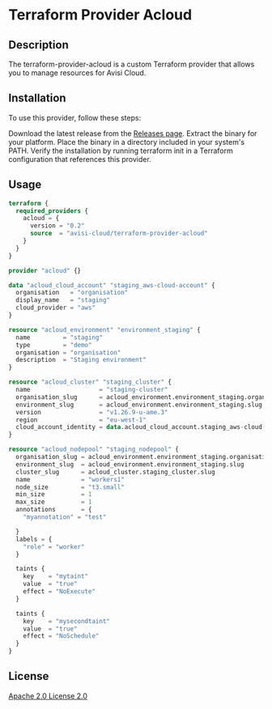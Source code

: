 # Terraform Provider Acloud

## Description
The terraform-provider-acloud is a custom Terraform provider that allows you to manage resources for Avisi Cloud.

## Installation
To use this provider, follow these steps:

Download the latest release from the [Releases page](https://github.com/avisi-cloud/terraform-provider-acloud/releases).
Extract the binary for your platform.
Place the binary in a directory included in your system's PATH.
Verify the installation by running terraform init in a Terraform configuration that references this provider.

## Usage

```terraform
terraform {
  required_providers {
    acloud = {
      version = "0.2"
      source  = "avisi-cloud/terraform-provider-acloud"
    }
  }
}

provider "acloud" {}

data "acloud_cloud_account" "staging_aws-cloud-account" {
  organisation   = "organisation"
  display_name   = "staging"
  cloud_provider = "aws"
}

resource "acloud_environment" "environment_staging" {
  name         = "staging"
  type         = "demo"
  organisation = "organisation"
  description  = "Staging environment"
}

resource "acloud_cluster" "staging_cluster" {
  name                   = "staging-cluster"
  organisation_slug      = acloud_environment.environment_staging.organisation
  environment_slug       = acloud_environment.environment_staging.slug
  version                = "v1.26.9-u-ame.3"
  region                 = "eu-west-1"
  cloud_account_identity = data.acloud_cloud_account.staging_aws-cloud-account.identity
}

resource "acloud_nodepool" "staging_nodepool" {
  organisation_slug = acloud_environment.environment_staging.organisation
  environment_slug  = acloud_environment.environment_staging.slug
  cluster_slug      = acloud_cluster.staging_cluster.slug
  name              = "workers1"
  node_size         = "t3.small"
  min_size          = 1
  max_size          = 1
  annotations       = {
    "myannotation" = "test"

  }
  labels = {
    "role" = "worker"
  }

  taints {
    key    = "mytaint"
    value  = "true"
    effect = "NoExecute"
  }

  taints {
    key    = "mysecondtaint"
    value  = "true"
    effect = "NoSchedule"
  }
}
```

## License
[Apache 2.0 License 2.0](lICENSE)
